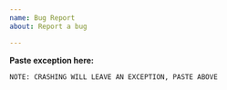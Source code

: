 ```yaml
---
name: Bug Report
about: Report a bug

---
```


**Paste exception here:**


`NOTE: CRASHING WILL LEAVE AN EXCEPTION, PASTE ABOVE`
